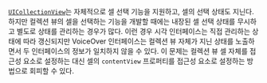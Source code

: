 [`UICollectionView`]는 자체적으로 셀 선택 기능을 지원하고, 셀의 선택 상태도 지닌다. 하지만 컬렉션 뷰의 셀을 선택하는
기능을 개발할 때에는 내장된 셀 선택 상태를 무시하고 별도로 상태를 관리하는 경우가 많다. 이런 경우 시각 인터페이스는 직접 관리하는 상태에
따라 갱신되지만 VoiceOver 인터페이스는 컬렉션 뷰 자체가 지닌 상태를 노출하면서 두 인터페이스의 정보가 일치하지 않을 수 있다.
이 문제는 컬렉션 뷰 셀 자체를 접근성 요소로 설정하는 대신 셀의 `contentView` 프로퍼티를 접근성 요소로 설정하는 방법으로
회피할 수 있다.

[`UICollectionView`]: https://developer.apple.com/documentation/uikit/uicollectionview
